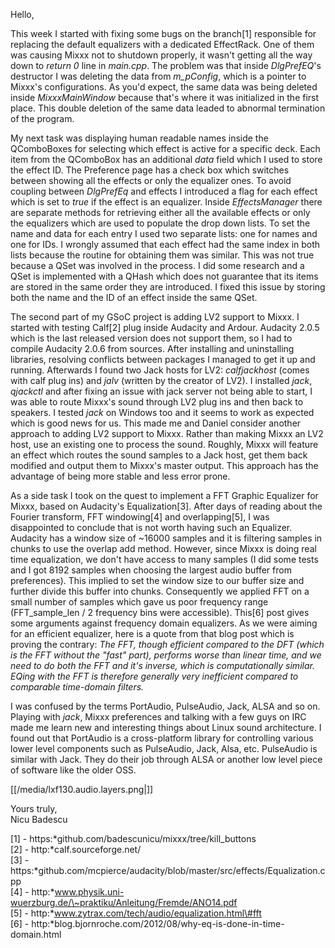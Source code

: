 Hello,

This week I started with fixing some bugs on the branch\[1\] responsible
for replacing the default equalizers with a dedicated EffectRack. One of
them was causing Mixxx not to shutdown properly, it wasn't getting all
the way down to *return 0* line in *main.cpp*. The problem was that
inside *DlgPrefEQ*'s destructor I was deleting the data from
*m\_pConfig*, which is a pointer to Mixxx's configurations. As you'd
expect, the same data was being deleted inside *MixxxMainWindow* because
that's where it was initialized in the first place. This double deletion
of the same data leaded to abnormal termination of the program.

My next task was displaying human readable names inside the QComboBoxes
for selecting which effect is active for a specific deck. Each item from
the QComboBox has an additional *data* field which I used to store the
effect ID. The Preference page has a check box which switches between
showing all the effects or only the equalizer ones. To avoid coupling
between *DlgPrefEq* and effects I introduced a flag for each effect
which is set to *true* if the effect is an equalizer. Inside
*EffectsManager* there are separate methods for retrieving either all
the available effects or only the equalizers which are used to populate
the drop down lists. To set the name and data for each entry I used two
separate lists: one for names and one for IDs. I wrongly assumed that
each effect had the same index in both lists because the routine for
obtaining them was similar. This was not true because a QSet was
involved in the process. I did some research and a QSet is implemented
with a QHash which does not guarantee that its items are stored in the
same order they are introduced. I fixed this issue by storing both the
name and the ID of an effect inside the same QSet.

The second part of my GSoC project is adding LV2 support to Mixxx. I
started with testing Calf\[2\] plug inside Audacity and Ardour. Audacity
2.0.5 which is the last released version does not support them, so I had
to compile Audacity 2.0.6 from sources. After installing and
uninstalling libraries, resolving conflicts between packages I managed
to get it up and running. Afterwards I found two Jack hosts for LV2:
*calfjackhost* (comes with calf plug ins) and *jalv* (written by the
creator of LV2). I installed *jack*, *qjackctl* and after fixing an
issue with jack server not being able to start, I was able to route
Mixxx's sound through LV2 plug ins and then back to speakers. I tested
*jack* on Windows too and it seems to work as expected which is good
news for us. This made me and Daniel consider another approach to adding
LV2 support to Mixxx. Rather than making Mixxx an LV2 host, use an
existing one to process the sound. Roughly, Mixxx will feature an effect
which routes the sound samples to a Jack host, get them back modified
and output them to Mixxx's master output. This approach has the
advantage of being more stable and less error prone.

As a side task I took on the quest to implement a FFT Graphic Equalizer
for Mixxx, based on Audacity's Equalization\[3\]. After days of reading
about the Fourier transform, FFT windowing\[4\] and overlapping\[5\], I
was disappointed to conclude that is not worth having such an Equalizer.
Audacity has a window size of \~16000 samples and it is filtering
samples in chunks to use the overlap add method. However, since Mixxx is
doing real time equalization, we don't have access to many samples (I
did some tests and I got 8192 samples when choosing the largest audio
buffer from preferences). This implied to set the window size to our
buffer size and further divide this buffer into chunks. Consequently we
applied FFT on a small number of samples which gave us poor frequency
range (FFT\_sample\_len / 2 frequency bins were accessible). This\[6\]
post gives some arguments against frequency domain equalizers. As we
were aiming for an efficient equalizer, here is a quote from that blog
post which is proving the contrary: *The FFT, though efficient compared
to the DFT (which is the FFT without the "fast" part), performs worse
than linear time, and we need to do both the FFT and it's inverse, which
is computationally similar. EQing with the FFT is therefore generally
very inefficient compared to comparable time-domain filters.*

I was confused by the terms PortAudio, PulseAudio, Jack, ALSA and so on.
Playing with *jack*, Mixxx preferences and talking with a few guys on
IRC made me learn new and interesting things about Linux sound
architecture. I found out that PortAudio is a cross-platform library for
controlling various lower level components such as PulseAudio, Jack,
Alsa, etc. PulseAudio is similar with Jack. They do their job through
ALSA or another low level piece of software like the older OSS.

[[/media/lxf130.audio.layers.png|]]

Yours truly,  
Nicu Badescu

\[1\] - https:*github.com/badescunicu/mixxx/tree/kill\_buttons  
\[2\] - http:*calf.sourceforge.net/  
\[3\] -
https:*github.com/mcpierce/audacity/blob/master/src/effects/Equalization.cpp  
\[4\] -
http:*www.physik.uni-wuerzburg.de/\~praktiku/Anleitung/Fremde/ANO14.pdf  
\[5\] - http:*www.zytrax.com/tech/audio/equalization.html\#fft  
\[6\] -
http:*blog.bjornroche.com/2012/08/why-eq-is-done-in-time-domain.html
